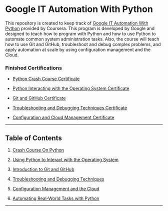 # Google IT Automation With Python

This repository is created to keep track of [Google IT Automation With Python](https://www.coursera.org/professional-certificates/google-it-automation) provided by Coursera. This program is developed by Google and designed to teach how to program with Python and how to use Python to automate common system administration tasks. Also, the course will teach how to use Git and GitHub, troubleshoot and debug complex problems, and apply automation at scale by using configuration management and the Cloud.


### Finished Certifications

* [Python Crash Course Certificate](https://coursera.org/share/b89d818ca49a4d2d86ae18e270c969a1)

* [Python Interacting with the Operating System Certificate](https://coursera.org/share/9aefcc5cbc07fc8887494dda0a489f1d)

* [Git and GitHub Certificate](https://www.coursera.org/account/accomplishments/certificate/URUHWUB8J6WV)

* [Troubleshooting and Debugging Techniques Certificate](https://www.coursera.org/account/accomplishments/certificate/CTR938GH3HEH)

* [Configuration and Cloud Management Certificate](https://www.coursera.org/account/accomplishments/certificate/PCW856K2VRY9)
<!--
[Automating Real World Tasks with Python Certificate]()

[Google IT Automation with Python Professional Certificate]() 
-->

---

## Table of Contents

1. [Crash Course On Python](https://github.com/justisGipson/google_cert/tree/master/python_crash_course)

2. [Using Python to Interact with the Operating System](https://github.com/justisGipson/google_cert/tree/master/using-python-interacting-with-os)

3. [Introduction to Git and GitHub](https://github.com/justisGipson/google_cert/tree/master/git-and-github)

4. [Troubleshooting and Debugging Techniques](https://github.com/justisGipson/google_cert/tree/master/troubleshooting_and_debugging)

5. [Configuration Management and the Cloud](https://github.com/justisGipson/google_cert/tree/master/configuration_management_and_the_cloud)

6. [Automating Real-World Tasks with Python](https://github.com/justisGipson/google_cert/tree/master/automating_real_world_tasks_with_python)

---

